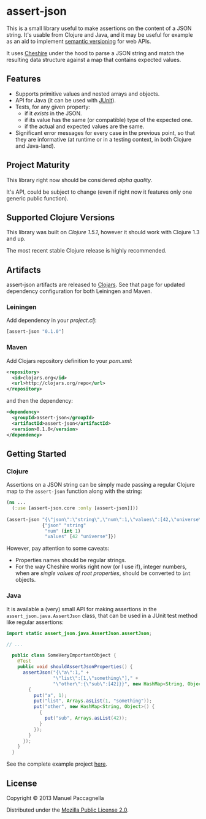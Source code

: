 # assert-json

This is a small library useful to make assertions on the content of a JSON string. It's usable from Clojure and Java, and it may be useful for example as an aid to implement [semantic versioning](http://semver.org/) for web APIs.

It uses [Cheshire](https://github.com/dakrone/cheshire) under the hood to parse a JSON string and match the resulting data structure against a map that contains expected values.

## Features ##

- Supports primitive values and nested arrays and objects.
- API for Java (it can be used with [JUnit](http://junit.org/)).
- Tests, for any given property:
  - if it *exists* in the JSON.
  - if its value has the same (or compatible) type of the expected one.
  - if the actual and expected values are the same.
- Significant error messages for every case in the previous point, so that they are informative (at runtime or in a testing context, in both Clojure and Java-land).

## Project Maturity ##
This library right now should be considered *alpha quality*.

It's API, could be subject to change (even if right now it features only one generic public function).

## Supported Clojure Versions ##
This library was built on *Clojure 1.5.1*, however it should work with Clojure 1.3 and up.

The most recent stable Clojure release is highly recommended.

## Artifacts ##

assert-json artifacts are released to [Clojars](https://clojars.org/assert-json). See that page for updated dependency configuration for both Leiningen and Maven.

### Leiningen ###

Add dependency in your *project.clj*:

```clojure
[assert-json "0.1.0"]
```

### Maven ###

Add Clojars repository definition to your *pom.xml*:

```xml
<repository>
  <id>clojars.org</id>
  <url>http://clojars.org/repo</url>
</repository>
```

and then the dependency:

```xml
<dependency>
  <groupId>assert-json</groupId>
  <artifactId>assert-json</artifactId>
  <version>0.1.0</version>
</dependency>
```

## Getting Started

### Clojure
Assertions on a JSON string can be simply made passing a regular Clojure map to the `assert-json` function along with the string:

```clojure
(ns ...
  (:use [assert-json.core :only [assert-json]]))
  
(assert-json "{\"json\":\"string\",\"num\":1,\"values\":[42,\"universe\"]}" 
             {"json" "string"
              "num" (int 1)
              "values" [42 "universe"]})
```

However, pay attention to some caveats:

- Properties names should be regular strings.
- For the way Cheshire works right now (or I use if), integer numbers, when are *single values of root properties*, should be converted to `int` objects.

### Java
It is available a (very) small API for making assertions in the `assert_json.java.AssertJson` class, that can be used in a JUnit test method like regular assertions:

```java
import static assert_json.java.AssertJson.assertJson;

// ...

  public class SomeVeryImportantObject {
    @Test
    public void shouldAssertJsonProperties() {
      assertJson("{\"a\":1," +
                 "\"list\":[1,\"something\"]," +
                 "\"other\":{\"sub\":[42]}}", new HashMap<String, Object>() {
        {
          put("a", 1);
          put("list", Arrays.asList(1, "something"));
          put("other", new HashMap<String, Object>() {
            {
              put("sub", Arrays.asList(42));
            }
          });
        }
      });
    }
  }

```

See the complete example project [here](https://github.com/manuelp/assert-json-client).

## License

Copyright © 2013 Manuel Paccagnella

Distributed under the [Mozilla Public License 2.0](http://www.mozilla.org/MPL/2.0/).
